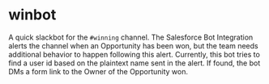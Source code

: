 # winbot

A quick slackbot for the `#winning` channel. The Salesforce Bot Integration alerts the channel when an Opportunity has been won, but the team needs additional behavior to happen following this alert. Currently, this bot tries to find a user id based on the plaintext name sent in the alert. If found, the bot DMs a form link to the Owner of the Opportunity won.
